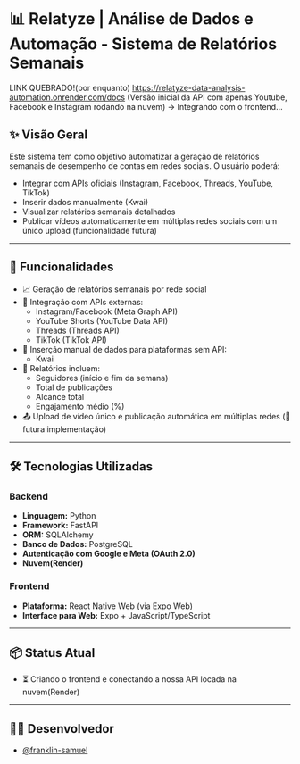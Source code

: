 # 📊 Relatyze | Análise de Dados e Automação - Sistema de Relatórios Semanais

LINK QUEBRADO!(por enquanto)  https://relatyze-data-analysis-automation.onrender.com/docs (Versão inicial da API com apenas Youtube, Facebook e Instagram rodando na nuvem) -> Integrando com o frontend...

## ✨ Visão Geral

Este sistema tem como objetivo automatizar a geração de relatórios semanais de desempenho de contas em redes sociais. O usuário poderá:

- Integrar com APIs oficiais (Instagram, Facebook, Threads, YouTube, TikTok)
- Inserir dados manualmente (Kwai)
- Visualizar relatórios semanais detalhados
- Publicar vídeos automaticamente em múltiplas redes sociais com um único upload (funcionalidade futura)

---

## 🧠 Funcionalidades

- 📈 Geração de relatórios semanais por rede social
- 🔌 Integração com APIs externas:
  - Instagram/Facebook (Meta Graph API)
  - YouTube Shorts (YouTube Data API)
  - Threads (Threads API)
  - TikTok (TikTok API)
- 📝 Inserção manual de dados para plataformas sem API:
  - Kwai
- 🧾 Relatórios incluem:
  - Seguidores (início e fim da semana)
  - Total de publicações
  - Alcance total
  - Engajamento médio (%)
- 📤 Upload de vídeo único e publicação automática em múltiplas redes (🚧 futura implementação)

---

## 🛠️ Tecnologias Utilizadas

### Backend
- **Linguagem:** Python
- **Framework:** FastAPI
- **ORM:** SQLAlchemy
- **Banco de Dados:** PostgreSQL
- **Autenticação com Google e Meta (OAuth 2.0)**
- **Nuvem(Render)**

### Frontend
- **Plataforma:** React Native Web (via Expo Web)
- **Interface para Web:** Expo + JavaScript/TypeScript

---

## 📦 Status Atual
- ⏳ Criando o frontend e conectando a nossa API locada na nuvem(Render)
  

---

## 👨‍💻 Desenvolvedor

- [@franklin-samuel](https://github.com/franklin-samuel)
